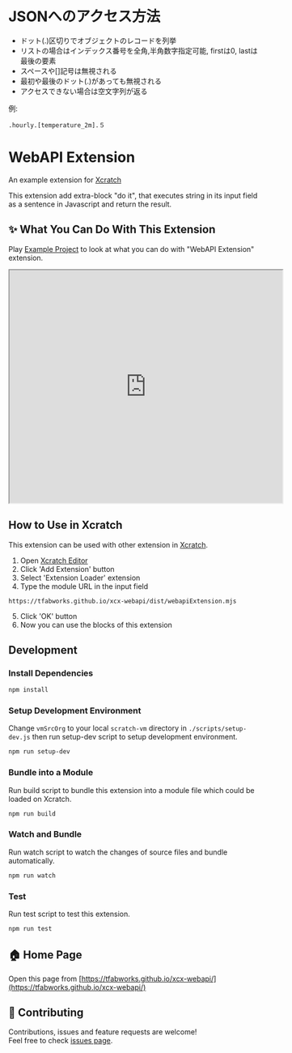 # JSONへのアクセス方法

* ドット(.)区切りでオブジェクトのレコードを列挙
* リストの場合はインデックス番号を全角,半角数字指定可能, firstは0, lastは最後の要素
* スペースや[]記号は無視される
* 最初や最後のドット(.)があっても無視される
* アクセスできない場合は空文字列が返る

例:

```
.hourly.[temperature_2m].５
```

# WebAPI Extension

An example extension for [Xcratch](https://xcratch.github.io/)

This extension add extra-block "do it", that executes string in its input field as a sentence in Javascript and return the result.


## ✨ What You Can Do With This Extension

Play [Example Project](https://xcratch.github.io/editor/#https://tfabworks.github.io/xcx-webapi/projects/example.sb3) to look at what you can do with "WebAPI Extension" extension. 
<iframe src="https://xcratch.github.io/editor/player#https://tfabworks.github.io/xcx-webapi/projects/example.sb3" width="540px" height="460px"></iframe>


## How to Use in Xcratch

This extension can be used with other extension in [Xcratch](https://xcratch.github.io/). 
1. Open [Xcratch Editor](https://xcratch.github.io/editor)
2. Click 'Add Extension' button
3. Select 'Extension Loader' extension
4. Type the module URL in the input field 
```
https://tfabworks.github.io/xcx-webapi/dist/webapiExtension.mjs
```
5. Click 'OK' button
6. Now you can use the blocks of this extension


## Development

### Install Dependencies

```sh
npm install
```

### Setup Development Environment

Change ```vmSrcOrg``` to your local ```scratch-vm``` directory in ```./scripts/setup-dev.js``` then run setup-dev script to setup development environment.

```sh
npm run setup-dev
```

### Bundle into a Module

Run build script to bundle this extension into a module file which could be loaded on Xcratch.

```sh
npm run build
```

### Watch and Bundle

Run watch script to watch the changes of source files and bundle automatically.

```sh
npm run watch
```

### Test

Run test script to test this extension.

```sh
npm run test
```


## 🏠 Home Page

Open this page from [https://tfabworks.github.io/xcx-webapi/](https://tfabworks.github.io/xcx-webapi/)


## 🤝 Contributing

Contributions, issues and feature requests are welcome!<br />Feel free to check [issues page](https://github.com/tfabworks/xcx-webapi/issues). 
